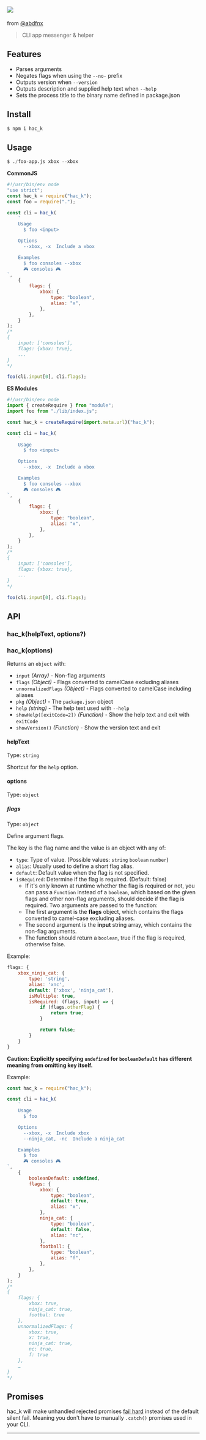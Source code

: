 # [<img src=".github/Hac_k.svg">](https://abdfn-hac_k.github.io)
from [@abdfnx](https://github.com/abdfnx)

> CLI app messenger & helper

## Features

- Parses arguments
- Negates flags when using the `--no-` prefix
- Outputs version when `--version`
- Outputs description and supplied help text when `--help`
- Sets the process title to the binary name defined in package.json

## Install

```s
$ npm i hac_k
```

## Usage

```s
$ ./foo-app.js xbox --xbox
```

**CommonJS**

```js
#!/usr/bin/env node
"use strict";
const hac_k = require("hac_k");
const foo = require(".");

const cli = hac_k(
	`
	Usage
	  $ foo <input>

	Options
	  --xbox, -x  Include a xbox

	Examples
	  $ foo consoles --xbox
	  🎮 consoles 🎮
`,
	{
		flags: {
			xbox: {
				type: "boolean",
				alias: "x",
			},
		},
	}
);
/*
{
	input: ['consoles'],
	flags: {xbox: true},
	...
}
*/

foo(cli.input[0], cli.flags);
```

**ES Modules**

```js
#!/usr/bin/env node
import { createRequire } from "module";
import foo from "./lib/index.js";

const hac_k = createRequire(import.meta.url)("hac_k");

const cli = hac_k(
	`
	Usage
	  $ foo <input>

	Options
	  --xbox, -x  Include a xbox

	Examples
	  $ foo consoles --xbox
	  🎮 consoles 🎮
`,
	{
		flags: {
			xbox: {
				type: "boolean",
				alias: "x",
			},
		},
	}
);
/*
{
	input: ['consoles'],
	flags: {xbox: true},
	...
}
*/

foo(cli.input[0], cli.flags);
```

## API

### hac_k(helpText, options?)

### hac_k(options)

Returns an `object` with:

- `input` _(Array)_ - Non-flag arguments
- `flags` _(Object)_ - Flags converted to camelCase excluding aliases
- `unnormalizedFlags` _(Object)_ - Flags converted to camelCase including aliases
- `pkg` _(Object)_ - The `package.json` object
- `help` _(string)_ - The help text used with `--help`
- `showHelp([exitCode=2])` _(Function)_ - Show the help text and exit with `exitCode`
- `showVersion()` _(Function)_ - Show the version text and exit

#### helpText

Type: `string`

Shortcut for the `help` option.

#### options

Type: `object`

##### flags

Type: `object`

Define argument flags.

The key is the flag name and the value is an object with any of:

- `type`: Type of value. (Possible values: `string` `boolean` `number`)
- `alias`: Usually used to define a short flag alias.
- `default`: Default value when the flag is not specified.
- `isRequired`: Determine if the flag is required. (Default: false)
  - If it's only known at runtime whether the flag is required or not, you can pass a `Function` instead of a `boolean`, which based on the given flags and other non-flag arguments, should decide if the flag is required. Two arguments are passed to the function:
  - The first argument is the **flags** object, which contains the flags converted to camel-case excluding aliases.
  - The second argument is the **input** string array, which contains the non-flag arguments.
  - The function should return a `boolean`, true if the flag is required, otherwise false.

Example:

```js
flags: {
	xbox_ninja_cat: {
		type: 'string',
		alias: 'xnc',
		default: ['xbox', 'ninja_cat'],
		isMultiple: true,
		isRequired: (flags, input) => {
			if (flags.otherFlag) {
				return true;
			}

			return false;
		}
	}
}
```


**Caution: Explicitly specifying `undefined` for `booleanDefault` has different meaning from omitting key itself.**

Example:

```js
const hac_k = require("hac_k");

const cli = hac_k(
	`
	Usage
	  $ foo

	Options
	  --xbox, -x  Include xbox
	  --ninja_cat, -nc  Include a ninja_cat

	Examples
	  $ foo
	  🎮 consoles 🎮
`,
	{
		booleanDefault: undefined,
		flags: {
			xbox: {
				type: "boolean",
				default: true,
				alias: "x",
			},
			ninja_cat: {
				type: "boolean",
				default: false,
				alias: "nc",
			},
			football: {
				type: "boolean",
				alias: "f",
			},
		},
	}
);
/*
{
	flags: {
		xbox: true,
		ninja_cat: true,
		footbal: true
	},
	unnormalizedFlags: {
		xbox: true,
		x: true,
		ninja_cat: true,
		nc: true,
		f: true
	},
	…
}
*/
```

## Promises

hac_k will make unhandled rejected promises [fail hard](https://github.com/sindresorhus/hard-xejection) instead of the default silent fail. Meaning you don't have to manually `.catch()` promises used in your CLI.

---

